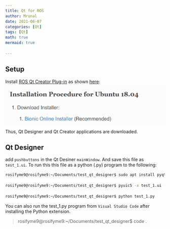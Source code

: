 ```yaml
---
title: Qt for ROS
author: Mrunal
date: 2021-06-07 
categories: [Qt]
tags: [Qt]
math: true
mermaid: true

---
```


## Setup 

Install [ ROS Qt Creator Plug-in](https://ros-qtc-plugin.readthedocs.io/en/latest/_source/How-to-Install-Users.html) as shown [here](https://www.youtube.com/watch?v=N7_M1i7T-go):

![image](\Images\Qt_ROS\installation.PNG)

Thus, Qt Designer and Qt Creator applications are downloaded.

## Qt Designer 

add `pushbuttons` in the Qt Desiner `mainWindow`. And save this file as `test_1.ui`.
To run this this file as a python (.py) program to the following:

```sh
rosifyme9@rosifyme9:~/Documents/test_qt_designer$ sudo apt install pyqt5-dev-tools

rosifyme9@rosifyme9:~/Documents/test_qt_designer$ pyuic5 -x test_1.ui -o test_1.py

rosifyme9@rosifyme9:~/Documents/test_qt_designer$ python test_1.py

```

You can also run the test_1.py program from `Visual Studio Code` after installing the Python extension.

> rosifyme9@rosifyme9:~/Documents/test_qt_designer$ code .
